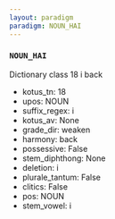 ```yaml
---
layout: paradigm
paradigm: NOUN_HAI
---
```

### ` NOUN_HAI `

Dictionary class 18 i back
* kotus_tn: 18
* upos: NOUN
* suffix_regex: i
* kotus_av: None
* grade_dir: weaken
* harmony: back
* possessive: False
* stem_diphthong: None
* deletion: i
* plurale_tantum: False
* clitics: False
* pos: NOUN
* stem_vowel: i
